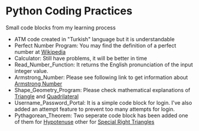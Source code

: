 # Python Coding Practices
Small code blocks from my learning process

- ATM code created in "Turkish" language but it is understandable
- Perfect Number Program: You may find the definition of a perfect number at [Wikipedia](https://en.wikipedia.org/wiki/Perfect_number)
- Calculator: Still have problems, it will be better in time
- Read_Number_Function: It returns the English pronunciation of the input integer value.
- Armstrong_Number: Please see following link to get information about [Armstrong Number](https://www.quora.com/What-is-an-Armstrong-number)
- Shape_Geometry_Program: Please check mathematical explanations of [Triangle](https://tutorme.com/blog/post/triangle-rules/) and [Quadrilateral](https://e-gmat.com/blogs/quadrilateral-properties-formulas-rectangle-square-parallelogram-rhombus-trapezium-trapezoid/)
- Username_Password_Portal: It is a simple code block for login. I've also added an attempt feature to prevent too many attempts for login.
- Pythagorean_Theorem: Two seperate code block has been added one of them for [Hypotenuse](https://en.wikipedia.org/wiki/Hypotenuse) other for [Special Right Triangles](https://en.wikipedia.org/wiki/Special_right_triangle)
